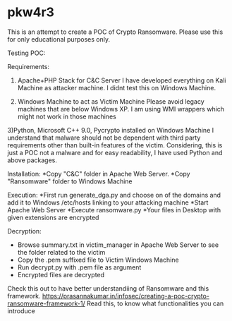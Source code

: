 # pkw4r3
This is an attempt to create a POC of Crypto Ransomware. Please use this for only educational purposes only.

Testing POC:

Requirements:
1) Apache+PHP Stack for C&C Server
I have developed everything on Kali Machine as attacker machine. I didnt test this on Windows Machine.

2) Windows Machine to act as Victim Machine
Please avoid legacy machines that are below Windows XP. I am using WMI wrappers which might not work in those machines

3)Python, Microsoft C++ 9.0, Pycrypto installed on Windows Machine
I understand that malware should not be dependent with third party requirements other than built-in features of the victim.
Considering, this is just a POC not a malware and for easy readability, I have used Python and above packages.


Installation:
*Copy "C&C" folder in Apache Web Server.
*Copy "Ransomware" folder to Windows Machine

Execution:
*First run generate_dga.py and choose on of the domains and add it to Windows /etc/hosts linking to your attacking machine
*Start Apache Web Server
*Execute ransomware.py
*Your files in Desktop with given extensions are encrypted 

Decryption:
* Browse summary.txt in victim_manager in Apache Web Server to see the folder related to the victim
* Copy the .pem suffixed file to Victim Windows Machine
* Run decrypt.py with .pem file as argument
* Encrypted files are decrypted


Check this out to have better understandiing of Ransomware and this framework.
https://prasannakumar.in/infosec/creating-a-poc-crypto-ransomware-framework-1/
Read this, to know what functionalities you can introduce



